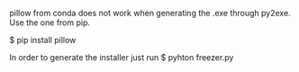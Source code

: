 pillow from conda does not work when generating the .exe through py2exe. Use the one from pip.

$ pip install pillow

In order to generate the installer just run
$ pyhton freezer.py
